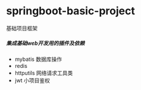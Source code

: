 # springboot-basic-project

基础项目框架

##### 集成基础web开发用的插件及依赖

  - mybatis 数据库操作
  - redis 
  - httputils 网络请求工具类
  - jwt 小项目鉴权